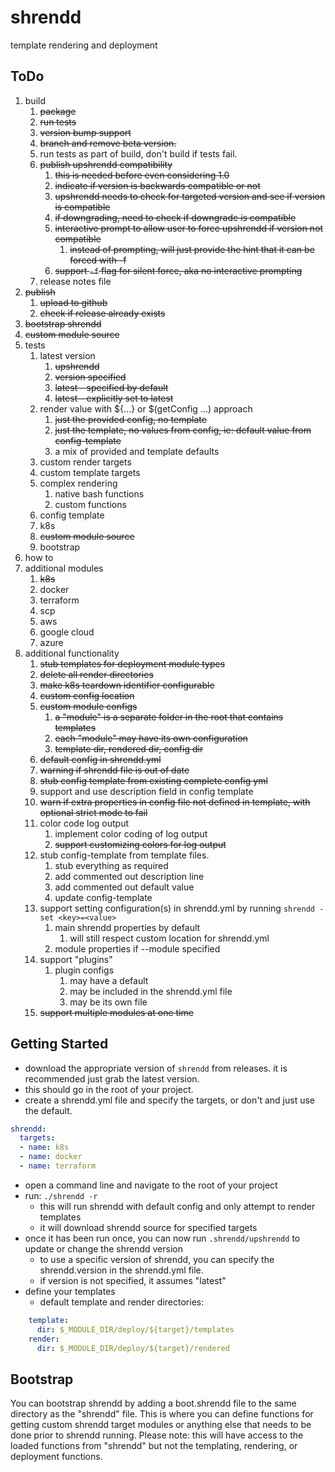 # shrendd
template rendering and deployment

## ToDo
1. build
   1. ~~package~~
   2. ~~run tests~~
   3. ~~version bump support~~
   4. ~~branch and remove beta version.~~
   5. run tests as part of build, don't build if tests fail.
   6. ~~publish upshrendd compatibility~~
      1. ~~this is needed before even considering 1.0~~
      2. ~~indicate if version is backwards compatible or not~~
      3. ~~upshrendd needs to check for targeted version and see if version is compatible~~
      4. ~~if downgrading, need to check if downgrade is compatible~~
      5. ~~interactive prompt to allow user to force upshrendd if version not compatible~~
         1. ~~instead of prompting, will just provide the hint that it can be forced with -f~~
      6. ~~support `-f` flag for silent force, aka no interactive prompting~~
   7. release notes file
2. ~~publish~~
   1. ~~upload to github~~
   2. ~~check if release already exists~~
3. ~~bootstrap shrendd~~
4. ~~custom module source~~
5. tests
   1. latest version
      1. ~~upshrendd~~
      2. ~~version specified~~
      3. ~~latest - specified by default~~
      4. ~~latest - explicitly set to latest~~
   2. render value with ${...} or $(getConfig ...) approach
      1. ~~just the provided config, no template~~
      2. ~~just the template, no values from config, ie: default value from config-template~~
      3. a mix of provided and template defaults
   3. custom render targets
   4. custom template targets
   5. complex rendering
      1. native bash functions
      2. custom functions
   6. config template
   7. k8s
   8. ~~custom module source~~
   9. bootstrap
6. how to
7. additional modules
   1. ~~k8s~~
   2. docker
   3. terraform
   4. scp
   5. aws
   6. google cloud
   7. azure
8. additional functionality
   1. ~~stub templates for deployment module types~~
   2. ~~delete all render directories~~
   3. ~~make k8s teardown identifier configurable~~
   4. ~~custom config location~~
   5. ~~custom module configs~~
      1. ~~a "module" is a separate folder in the root that contains templates~~
      2. ~~each "module" may have its own configuration~~
      3. ~~template dir, rendered dir, config dir~~
   6. ~~default config in shrendd.yml~~
   7. ~~warning if shrendd file is out of date~~
   8. ~~stub config template from existing complete config yml~~
   9. support and use description field in config template
   10. ~~warn if extra properties in config file not defined in template, with optional strict mode to fail~~
   11. color code log output
       1. implement color coding of log output
       2. ~~support customizing colors for log output~~
   12. stub config-template from template files.
       1. stub everything as required
       2. add commented out description line
       3. add commented out default value
       4. update config-template
   13. support setting configuration(s) in shrendd.yml by running `shrendd -set <key>=<value>`
       1. main shrendd properties by default
          1. will still respect custom location for shrendd.yml
       2. module properties if --module <module> specified
   14. support "plugins"
       1. plugin configs
           1. may have a default
           2. may be included in the shrendd.yml file
           3. may be its own file
   15. ~~support multiple modules at one time~~

## Getting Started
* download the appropriate version of `shrendd` from releases. it is recommended just grab the latest version.
* this should go in the root of your project.
* create a shrendd.yml file and specify the targets, or don't and just use the default.
```yaml
shrendd:
  targets:
  - name: k8s
  - name: docker
  - name: terraform
```
* open a command line and navigate to the root of your project
* run: `./shrendd -r`
  * this will run shrendd with default config and only attempt to render templates
  * it will download shrendd source for specified targets
* once it has been run once, you can now run `.shrendd/upshrendd` to update or change the shrendd version
  * to use a specific version of shrendd, you can specify the shrendd.version in the shrendd.yml file.
  * if version is not specified, it assumes "latest"
* define your templates
  * default template and render directories:
```yaml
    template:
      dir: $_MODULE_DIR/deploy/${target}/templates
    render:
      dir: $_MODULE_DIR/deploy/${target}/rendered
```

## Bootstrap
You can bootstrap shrendd by adding a boot.shrendd file to the same directory as the "shrendd" file.
This is where you can define functions for getting custom shrendd target modules
or anything else that needs to be done prior to shrendd running. 
Please note: this will have access to the loaded functions from "shrendd" but not the templating, rendering, or deployment functions.
